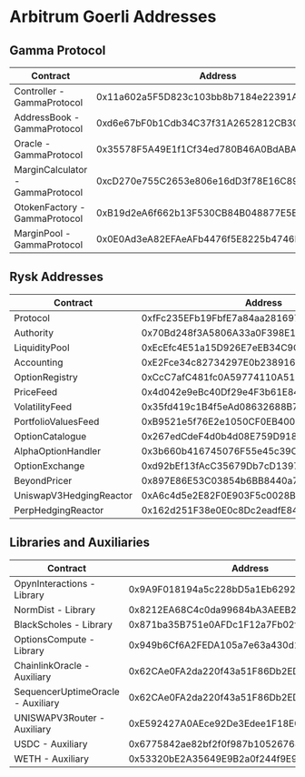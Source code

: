 # Arbitrum Goerli Addresses

## Gamma Protocol

  | Contract | Address |
  | --- | --- |
  | Controller - GammaProtocol| 0x11a602a5F5D823c103bb8b7184e22391Aae5F4C2 |
  | AddressBook - GammaProtocol | 0xd6e67bF0b1Cdb34C37f31A2652812CB30746a94A |
  | Oracle - GammaProtocol | 0x35578F5A49E1f1Cf34ed780B46A0BdABA23D4C0b |
  | MarginCalculator - GammaProtocol | 0xcD270e755C2653e806e16dD3f78E16C89B7a1c9e |
  | OtokenFactory - GammaProtocol | 0xB19d2eA6f662b13F530CB84B048877E5Ed0bD8FE |
  | MarginPool - GammaProtocol | 0x0E0Ad3eA82EFAeAFb4476f5E8225b4746B88FD9f |

## Rysk Addresses
  | Contract | Address |
  | --- | --- |
  | Protocol | 0xfFc235EFb19FbfE7a84aa281697aD783080ED66E |
  | Authority | 0x70Bd248f3A5806A33a0F398E14fA4a1609B7B74d |
  | LiquidityPool | 0xEcEfc4E51a15D926E7eEB34C9C6911E2Cad30a2e |
  | Accounting | 0xE2Fce34c82734297E0b2389160c218A873e9E07E |
  | OptionRegistry | 0xCcC7afC481fc0A59774110A5183A99ACeeB7378e |
  | PriceFeed | 0x4d042e9eBc40Df29e4F3b61E849060d9c8601516 |
  | VolatilityFeed | 0x35fd419c1B4f5eAd08632688B7C543dA0066d0f7 |
  | PortfolioValuesFeed | 0xB9521e5f76E2e1050CF0EB4002D084c8c04959e6 |
  | OptionCatalogue | 0x267edCdeF4d0b4d08E759D918310ea7F71a752Da |
  | AlphaOptionHandler | 0x3b660b416745076F55e45c39C23a6F20dD5499C3 |
  | OptionExchange | 0xd92bEf13fAcC35679Db7cD1397a2D0997d6936A8 |
  | BeyondPricer | 0x897E86E53C03854b6BB8440a795753e9Eb63C59F |
  | UniswapV3HedgingReactor | 0xA6c4d5e2E82F0E903F5c0028B4494E8aC0Bf21E0 |
  | PerpHedgingReactor | 0x162d251F38e0E0c8Dc2eadfE84057E59B34367Af |

  ## Libraries and Auxiliaries
| Contract | Address |
  | --- | --- |
  | OpynInteractions - Library | 0x9A9F018194a5c228bD5a1Eb62922aA3413124C6c |
  | NormDist - Library | 0x8212EA68C4c0da99684bA3AEEB255C7A5891f1e3 |
  | BlackScholes - Library | 0x871ba35B751e0AFDc1F12a7Fb02f1B6f6a03E9DD |
  | OptionsCompute - Library | 0x949b6Cf6A2FEDA105a7e63a430d19FBeBd9577C3 |
  | ChainlinkOracle - Auxiliary| 0x62CAe0FA2da220f43a51F86Db2EDb36DcA9A5A08 |
  | SequencerUptimeOracle - Auxiliary| 0x62CAe0FA2da220f43a51F86Db2EDb36DcA9A5A08 |
  | UNISWAPV3Router - Auxiliary | 0xE592427A0AEce92De3Edee1F18E0157C05861564 |
 | USDC - Auxiliary | 0x6775842ae82bf2f0f987b10526768ad89d79536e |
  | WETH - Auxiliary | 0x53320bE2A35649E9B2a0f244f9E9474929d3B699 |
